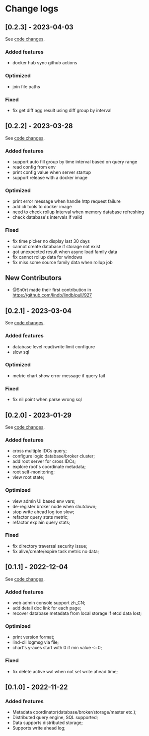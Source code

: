# Change logs

## [0.2.3] - 2023-04-03

See [code changes](https://github.com/lindb/lindb/compare/v0.2.2...v0.2.3).

### Added features

- docker hub sync github actions

### Optimized

- join file paths

### Fixed

- fix get diff agg result using diff group by interval

## [0.2.2] - 2023-03-28

See [code changes](https://github.com/lindb/lindb/compare/v0.2.1...v0.2.2).

### Added features

- support auto fill group by time interval based on query range  
- read config from env
- print config value when server startup
- support release with a docker image

### Optimized

- print error message when handle http request failure
- add cli tools to docker image
- need to check rollup Interval when memory database refreshing
- check database's intervals if valid

### Fixed

- fix time picker no display last 30 days
- cannot create database if storage not exist
- got unexpected result when async load family data
- fix cannot rollup data for windows
- fix miss some source family data when rollup job

## New Contributors

- @Sn0rt made their first contribution in https://github.com/lindb/lindb/pull/927

## [0.2.1] - 2023-03-04

See [code changes](https://github.com/lindb/lindb/compare/v0.2.0...v0.2.1).

### Added features

- database level read/write limit configure
- slow sql

### Optimized

- metric chart show error message if query fail

### Fixed

- fix nil point when parse wrong sql

## [0.2.0] - 2023-01-29

See [code changes](https://github.com/lindb/lindb/compare/v0.1.1...v0.2.0).

### Added features

- cross multiple IDCs query;
- configure logic database/broker cluster;
- add root server for cross IDCs;
- explore root's coordinate metadata;
- root self-monitoring;
- view root state;

### Optimized

- view admin UI based env vars;
- de-register broker node when shutdown;
- stop write ahead log too slow;
- refactor query stats metric;
- refactor explain query stats;

### Fixed

- fix directory traversal security issue;
- fix alive/create/expire task metric no data;

## [0.1.1] - 2022-12-04

See [code changes](https://github.com/lindb/lindb/compare/v0.1.0...v0.1.1).

### Added features

- web admin console support zh_CN;
- add detail doc link for each page;
- recover database metadata from local storage if etcd data lost;

### Optimized

- print version format;
- lind-cli logmsg via file;
- chart's y-axes start with 0 if min value <=0;

### Fixed

- fix delete active wal when not set write ahead time;

## [0.1.0] - 2022-11-22

### Added features

- Metadata coordinator(database/broker/storage/master etc.);
- Distributed query engine, SQL supported;
- Data supports distributed storage;
- Supports write ahead log;


